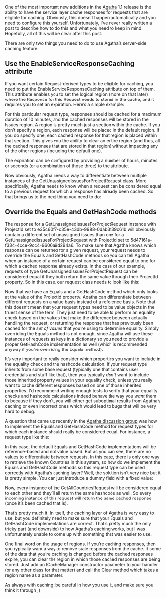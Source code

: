 One of the most important new additions in the <a href="http://code.google.com/p/agatha-rrsl/" target="_blank">Agatha</a> 1.1 release is the ability to have the service layer cache responses for requests that are eligible for caching. Obviously, this doesn’t happen automatically and you need to configure this yourself. Unfortunately, I've never really written a post to describe how to do this and what you need to keep in mind. Hopefully, all of this will be clear after this post.

There are only two things you need to do to use Agatha’s server-side caching feature:

## Use the EnableServiceResponseCaching attribute

If you want certain Request-derived types to be eligible for caching, you need to put the EnableServiceResponseCaching attribute on top of them. This attribute enables you to set the logical region (more on that later) where the Response for this Request needs to stored in the cache, and it requires you to set an expiration. Here’s a simple example:

<script src="https://gist.github.com/3693436.js?file=s1.cs"></script>

For this particular request type, responses should be cached for a maximum duration of 10 minutes, and the cached responses will be stored in the Issues region. A region is pretty much just a section within the cache. If you don’t specify a region, each response will be placed in the default region. If you do specify one, each cached response for that region is placed within that section. This gives you the ability to clear an entire region (and thus, all the cached responses that are stored in that region) without impacting any of the other regions (including the default one).

The expiration can be configured by providing a number of hours, minutes or seconds (or a combination of those three) to the attribute.

Now obviously, Agatha needs a way to differentiate between multiple instances of the GetUnassignedIssuesForProjectRequest class. More specifically, Agatha needs to know when a request can be considered equal to a previous request for which a response has already been cached. So that brings us to the next thing you need to do:

## Override the Equals and GetHashCode methods

The response for a GetUnassignedIssuesForProjectRequest instance with ProjectId set to e35c60f7-c35e-43db-9988-0dab3f39c61b will obviously contain a different set of unassigned issues than one for a GetUnassignedIssuesForProjectRequest with ProjectId set to 5d47161a-f334-4cce-9cc4-9606a9d294a6. To make sure that Agatha knows which response can be returned for a given request, your request needs to override the Equals and GetHashCode methods so you can tell Agatha when an instance of a certain request can be considered equal to one for which a cached response already exists. In the case of our example, requests of type GetUnassignedIssuesForProjectRequest can be considered equal if they both return the same value through their ProjectId property. So in this case, our request class needs to look like this:

<script src="https://gist.github.com/3693436.js?file=s2.cs"></script>

Now that we have an Equals and a GetHashCode method which only looks at the value of the ProjectId property, Agatha can differentiate between different requests on a value basis instead of a reference basis. Note that this doesn’t mean that your request types need to be value objects in the truest sense of the term. They just need to be able to perform an equality check based on the values that make the difference between actually handling the request, or returning the response that has previously been cached for the <em>set of values</em> that you’re using to determine equality. Simply overriding the Equals method is not enough, since Agatha will use these instances of requests as keys in a dictionary so you need to provide a proper GetHashCode implementation as well (which is recommended anyway if you’re overriding the Equals method).

It’s very important to really consider which properties you want to include in the equality check and the hashcode calculation. If your request type inherits from some base request (typically one that contains user credentials and stuff like that), then you typically <em>don’t</em> want to include those inherited property values in your equality check, unless you really want to cache different responses based on one of those inherited properties. I'd recommend writing enough tests to verify that your equality checks and hashcode calculations indeed behave the way you <em>want</em> them to because if they don’t, you will either get suboptimal results from Agatha’s caching or even incorrect ones which would lead to bugs that will be very hard to debug. 

A question that came up recently in the <a href="http://groups.google.com/group/agatha-rrsl" target="_blank">Agatha discussion group</a> was how to implement the Equals and GetHashCode method for request types for which each instance should really be considered equal. For instance, a request type like this:

<script src="https://gist.github.com/3693436.js?file=s3.cs"></script>

In this case, the default Equals and GetHashCode implementations will be reference-based and not value based. But as you can see, there are no values to differentiate between requests. In this case, there is only one way to retrieve the known Countries in this system, so how do we implement the Equals and GetHashCode methods so this request type can be used correctly with Agatha’s caching layer? Well, the solution isn’t very nice but it is pretty simple. You can just introduce a dummy field with a fixed value:

<script src="https://gist.github.com/3693436.js?file=s4.cs"></script>

Now, every instance of the GetAllCountriesRequest will be considered equal to each other and they’ll all return the same hashcode as well. So every incoming instance of this request will return the same cached response (once it’s been cached that is).

That’s pretty much it. In itself, the caching layer of Agatha is very easy to use, but you definitely need to make sure that your Equals and GetHashCode implementations are correct. That’s pretty much the only tricky part (and downside) to how Agatha’s caching works, but I was unfortunately unable to come up with something that was easier to use. 

One final word on the usage of regions. If you’re caching responses, then you typically want a way to remove stale responses from the cache. If some of the data that you’re caching is changed before the cached responses expire, you can clear the region in which those cached responses are being stored. Just add an ICacheManager constructor parameter to your handler (or any other class for that matter) and call the Clear method which takes a region name as a parameter.

As always with caching: be careful in how you use it, and make sure you think it through ;)